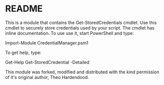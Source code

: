 # README #

This is a module that contains the Get-StoredCredentials cmdlet.
Use this cmdlet to securely store credentials used by your script.
The cmdlet has inline documentation. To use use it, start PowerShell and type:

 Import-Module CredentialManager.psm1

To get help, type:

 Get-Help Get-StoredCredential -Detailed


This module was forked, modified and distributed with the kind permission of it's original author, Theo Hardendood.